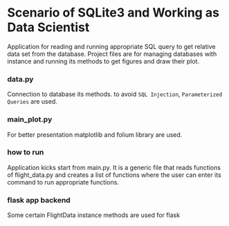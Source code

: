 # Scenario of SQLite3 and Working as Data Scientist

Application for reading and running appropriate SQL query to get relative data set from the database. Project files are for managing databases with instance and running its methods to get figures and draw their plot.

### data.py

Connection to database its methods.
to avoid `SQL Injection`, `Parameterized Queries` are used.

### main_plot.py

For better presentation matplotlib and folium library are used.

### how to run

Application kicks start from main.py. It is a generic file that reads functions of flight_data.py and creates a list of functions where the user can enter its command to run appropriate functions.

### flask app backend

Some certain FlightData instance methods are used for flask
